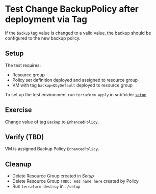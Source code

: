 # Test Change BackupPolicy after deployment via Tag

If the `backup` tag value is changed to a valid value, the backup should be configured to the new backup policy.

## Setup

The test requires:

- Resource group
- Policy set definition deployed and assigned to resource group
- VM with tag `backup=QbyDefault` deployed to resource group

To set up the test environment run `terraform apply` in subfolder [`setup`](./setup/).

## Exercise

Change value of tag `Backup` to `EnhancedPolicy`.


## Verify (TBD)

VM is assigned Backup Policy `EnhancedPolicy`.

## Cleanup

- Delete Resource Group created in *Setup*
- Delete Resource Group `TODO: Add name here` created by Policy
- Run `terraform destroy` in `./setup`